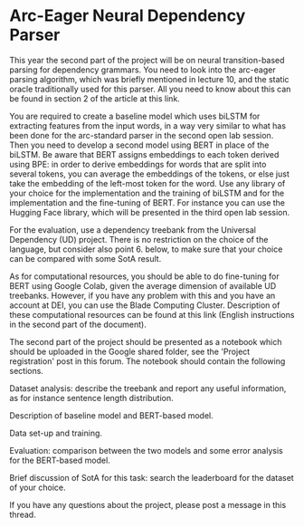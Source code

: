 # Arc-Eager Neural Dependency Parser

This year the second part of the project will be on neural transition-based parsing for dependency grammars. You need to look into the arc-eager parsing algorithm, which was briefly mentioned in lecture 10, and the static oracle traditionally used for this parser. All you need to know about this can be found in section 2 of the article at this link.

You are required to create a baseline model which uses biLSTM for extracting features from the input words, in a way very similar to what has been done for the arc-standard parser in the second open lab session. Then you need to develop a second model using BERT in place of the biLSTM. Be aware that BERT assigns embeddings to each token derived using BPE: in order to derive embeddings for words that are split into several tokens, you can average the embeddings of the tokens, or else just take the embedding of the left-most token for the word. Use any library of your choice for the implementation and the training of biLSTM and for the implementation and the fine-tuning of BERT. For instance you can use the Hugging Face library, which will be presented in the third open lab session.

For the evaluation, use a dependency treebank from the Universal Dependency (UD) project. There is no restriction on the choice of the language, but consider also point 6. below, to make sure that your choice can be compared with some SotA result.

As for computational resources, you should be able to do fine-tuning for BERT using Google Colab, given the average dimension of available UD treebanks. However, if you have any problem with this and you have an account at DEI, you can use the Blade Computing Cluster. Description of these computational resources can be found at this link (English instructions in the second part of the document).

The second part of the project should be presented as a notebook which should be uploaded in the Google shared folder, see the 'Project registration' post in this forum. The notebook should contain the following sections.

Dataset analysis: describe the treebank and report any useful information, as for instance sentence length distribution.

Description of baseline model and BERT-based model.

Data set-up and training.

Evaluation: comparison between the two models and some error analysis for the BERT-based model.

Brief discussion of SotA for this task: search the leaderboard for the dataset of your choice.

If you have any questions about the project, please post a message in this thread.

